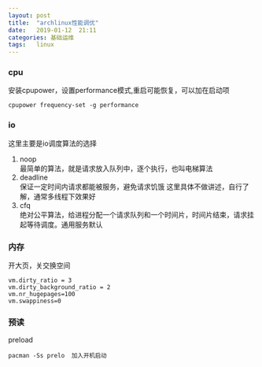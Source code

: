 ```yaml
---
layout: post
title:  "archlinux性能调优"
date:   2019-01-12  21:11
categories: 基础运维
tags:   linux
---
```



### cpu

安装cpupower，设置performance模式,重启可能恢复，可以加在启动项

    cpupower frequency-set -g performance
### io

这里主要是io调度算法的选择

1.  noop  
最简单的算法，就是请求放入队列中，逐个执行，也叫电梯算法
2. deadline  
保证一定时间内请求都能被服务，避免请求饥饿
这里具体不做讲述，自行了解，通常多线程下效果好
3. cfq  
绝对公平算法，给进程分配一个请求队列和一个时间片，时间片结束，请求挂起等待调度。通用服务默认

### 内存

开大页，关交换空间

    vm.dirty_ratio = 3
    vm.dirty_background_ratio = 2
    vm.nr_hugepages=100
    vm.swappiness=0



### 预读

preload

    pacman -Ss prelo  加入开机启动




